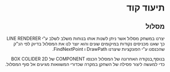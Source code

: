 <div dir='rtl' lang='he'>
  
# תיעוד קוד  
## מסלול  
יצרנו במשחק מסלול אשר ניתן לשנות אותו בנוחות משלב לשלב ע"י LINE RENDERER כך שאנו מכניסים נקודות במיקומים שונים והוא יוצר לנו את המסלול בדיוק לפי הנ"ק  שהכנסנו ע"י הפונקציות שיצרנו DrawPath ו FindNextPoint.  

בנוסף,בנקודה האחרונה של המסלול הכנסו COMPONENT של BOX COLIDER 2D כדי למעשה ליצור פסילה של השחקן במקרה שכדורי המשוואות מגיעים אל סוף המסלול. 
</div>
